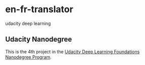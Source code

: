 # en-fr-translator
udacity deep learning

<h2>Udacity Nanodegree</h2>
This is the 4th project in the <a href="https://www.udacity.com/course/deep-learning-nanodegree-foundation--nd101">Udacity Deep Learning Foundations Nanodegree Program</a>.

